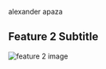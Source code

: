 alexander apaza

## Feature 2 Subtitle

![feature 2 image](https://e.snmc.io/i/600/s/d98ffb28e8c795a33a230ac8a7619f0f/8271482/c418-minecraft-volume-alpha-Cover-Art.jpg)
